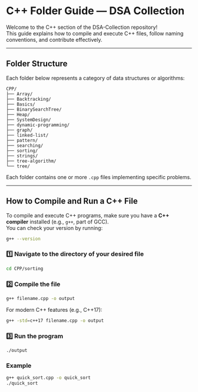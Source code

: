 # C++ Folder Guide — DSA Collection

Welcome to the C++ section of the DSA-Collection repository!  
This guide explains how to compile and execute C++ files, follow naming conventions, and contribute effectively.

---

##  Folder Structure

Each folder below represents a category of data structures or algorithms:


```text
CPP/
├── Array/
├── Backtracking/
├── Basics/
├── BinarySearchTree/
├── Heap/
├── SystemDesign/
├── dynamic-programming/
├── graph/
├── linked-list/
├── pattern/
├── searching/
├── sorting/
├── strings/
├── tree-algorithm/
└── tree/

````

Each folder contains one or more `.cpp` files implementing specific problems.

---

##  How to Compile and Run a C++ File

To compile and execute C++ programs, make sure you have a **C++ compiler** installed (e.g., `g++`, part of GCC).  
You can check your version by running:

```bash
g++ --version
````

### 1️⃣ Navigate to the directory of your desired file

```bash
cd CPP/sorting
```

### 2️⃣ Compile the file

```bash
g++ filename.cpp -o output
```

For modern C++ features (e.g., C++17):

```bash
g++ -std=c++17 filename.cpp -o output
```

### 3️⃣ Run the program

```bash
./output
```

###  Example

```bash
g++ quick_sort.cpp -o quick_sort
./quick_sort
```


